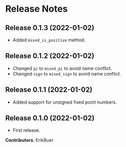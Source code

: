 # Release Notes

## Release 0.1.3 (2022-01-02)

- Added `mixed_is_positive` method.

## Release 0.1.2 (2022-01-02)

- Changed `pi` to `mixed_pi` to avoid name conflict.
- Changed `sign` to `mixed_sign` to avoid name conflict.

## Release 0.1.1 (2022-01-02)

- Added support for unsigned fixed point numbers.

## Release 0.1.0 (2022-01-02)

- First release.

**Contributors**: ErikBuer
